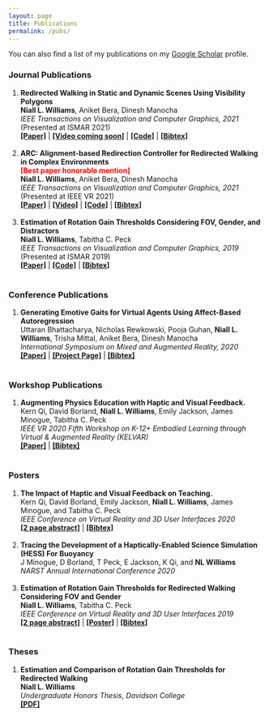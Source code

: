 ```yaml
---
layout: page
title: Publications
permalink: /pubs/
---
```


You can also find a list of my publications on my <a href="https://scholar.google.com/citations?user=KIUsT1cAAAAJ" target="_blank">Google Scholar</a> profile.

<h3>Journal Publications</h3>

<ol>

<li>
<b> Redirected Walking in Static and Dynamic Scenes Using Visibility Polygons </b> <br>
<b>Niall L. Williams</b>, Aniket Bera, Dinesh Manocha<br>
<i>IEEE Transactions on Visualization and Computer Graphics, 2021</i><br>
(Presented at ISMAR 2021)<br>
<a href="../files/publications/williams2021redirected.pdf" target="_blank"><b>[Paper]</b></a> | <a href="" target="_blank"><b>[Video coming soon]</b></a> | <a href="https://github.com/pasumi/pasumi" target="_blank"><b>[Code]</b></a> | <a href="../files/bib/williams2021redirected.txt" target="_blank"><b>[Bibtex]</b></a>
</li>
<br>

<li>
<b>ARC: Alignment-based Redirection Controller for Redirected Walking in Complex Environments</b> <br>
<span style="color:red"><b>[Best paper honorable mention]</b></span><br>
<b>Niall L. Williams</b>, Aniket Bera, Dinesh Manocha<br>
<i>IEEE Transactions on Visualization and Computer Graphics, 2021</i><br>
(Presented at IEEE VR 2021)<br>
<a href="../files/publications/williams2021arc.pdf" target="_blank"><b>[Paper]</b></a> | <a href="https://www.youtube.com/watch?v=myz2Qnyaj7Q" target="_blank"><b>[Video]</b></a> | <a href="https://github.com/pasumi/pasumi" target="_blank"><b>[Code]</b></a> | <a href="../files/bib/williams2021arc.txt" target="_blank"><b>[Bibtex]</b></a>
</li>
<br>

<li>
<b>Estimation of Rotation Gain Thresholds Considering FOV, Gender, and Distractors</b><br>
<b>Niall L. Williams</b>, Tabitha C. Peck<br>
<i>IEEE Transactions on Visualization and Computer Graphics, 2019</i><br>
(Presented at ISMAR 2019)<br>
<a href="../files/publications/williams2019estimation.pdf" target="_blank"><b>[Paper]</b></a> | <a href="https://github.com/niallw/Redirected-Walking-Thresholds" target="_blank"><b>[Code]</b></a> | <a href="../files/bib/williams2019estimation.txt" target="_blank"><b>[Bibtex]</b></a>
</li>
<br>

</ol>

<h3>Conference Publications</h3>

<ol>

<li>
<b>Generating Emotive Gaits for Virtual Agents Using Affect-Based Autoregression</b><br>
Uttaran Bhattacharya, Nicholas Rewkowski, Pooja Guhan, <b>Niall L. Williams</b>, Trisha Mittal, Aniket Bera, Dinesh Manocha<br>
<i>International Symposium on Mixed and Augmented Reality, 2020</i><br>
<a href="../files/publications/bhattacharya2020generating.pdf" target="_blank"><b>[Paper]</b></a> | <a href="https://gamma.umd.edu/gen_emotive_gaits/" target="_blank"><b>[Project Page]</b></a> | <a href="../files/bib/bhattacharya2020generating.txt" target="_blank"><b>[Bibtex]</b></a>
</li><br>

</ol>

<h3>Workshop Publications</h3>

<ol>

<li>
<b>Augmenting Physics Education with Haptic and Visual Feedback.</b><br>
Kern Qi, David Borland, <b>Niall L. Williams</b>, Emily Jackson, James Minogue, Tabitha C. Peck<br>
<i>IEEE VR 2020 Fifth Workshop on K-12+ Embodied Learning through Virtual & Augmented Reality (KELVAR)</i><br>
<a href="../files/publications/qi2020augmenting.pdf" target="_blank"><b>[Paper]</b></a> | <a href="../files/bib/qi2020augmenting.txt" target="_blank"><b>[Bibtex]</b></a>
</li><br>

</ol>

<h3>Posters</h3>

<ol>

<li>
<b>The Impact of Haptic and Visual Feedback on Teaching.</b><br>
Kern Qi, David Borland, Emily Jackson, <b>Niall L. Williams</b>, James Minogue, and Tabitha C. Peck<br>
<i>IEEE Conference on Virtual Reality and 3D User Interfaces 2020</i><br>
<a href="../files/publications/qi2020impact.pdf" target="_blank"><b>[2 page abstract]</b></a> | <a href="../files/bib/qi2020impact.txt" target="_blank"><b>[Bibtex]</b></a>
</li><br>

<li>
<b>Tracing the Development of a Haptically-Enabled Science Simulation (HESS) For Buoyancy</b><br>
J  Minogue, D Borland, T Peck, E Jackson, K Qi, and <b>NL Williams</b><br>
<i>NARST Annual International Conference 2020</i><br>
</li><br>

<li>
<b>Estimation of Rotation Gain Thresholds for Redirected Walking Considering FOV and Gender</b><br>
<b>Niall L. Williams</b>, Tabitha C. Peck<br>
<i>IEEE Conference on Virtual Reality and 3D User Interfaces 2019</i><br>
<a href="../files/publications/williams2019poster.pdf" target="_blank"><b>[2 page abstract]</b></a> | <a href="../files/publications/williams2019poster_ppt.pdf" target="_blank"><b>[Poster]</b></a> | <a href="../files/bib/williams2019estimation_poster.txt" target="_blank"><b>[Bibtex]</b></a>
</li><br>

</ol>

<h3>Theses</h3>

<ol>

<li>
<b>Estimation and Comparison of Rotation Gain Thresholds for Redirected Walking</b><br>
<b>Niall L. Williams</b><br>
<i>Undergraduate Honors Thesis, Davidson College</i><br>
<a href="../files/publications/williams2019thesis.pdf" target="_blank"><b>[PDF]</b></a>
</li><br>

</ol>


<!-- <li class="paper">
  <b>TITLE</b><br>
  AUTHORS<br>
  <i>CONFERENCE/JOURNAL</i><br>
  <a href="../files/publications/PAPER.pdf" target="_blank"><b>[Paper]</b></a> | <a href="https://github.com/niallw/CODE" target="_blank"><b>[Code]</b></a> | <a href="../files/bib/CITATION.txt" target="_blank"><b>[Bibtex]</b></a></a>
</li> -->